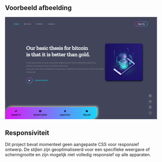 ## Voorbeeld afbeelding
![Alt Tekst](images/website-mockup.png)

## Responsiviteit

Dit project bevat momenteel geen aangepaste CSS voor responsief ontwerp. De stijlen zijn geoptimaliseerd voor een specifieke weergave of schermgrootte en zijn mogelijk niet volledig responsief op alle apparaten.